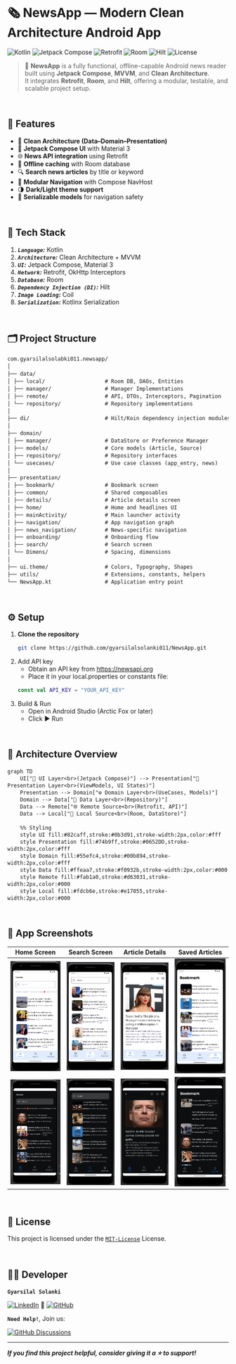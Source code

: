 # 🗞️ NewsApp — Modern Clean Architecture Android App

![Kotlin](https://img.shields.io/badge/Kotlin-1.9-blue?logo=kotlin)
![Jetpack Compose](https://img.shields.io/badge/Jetpack%20Compose-UI-green?logo=android)
![Retrofit](https://img.shields.io/badge/Retrofit-Networking-orange)
![Room](https://img.shields.io/badge/Room-Database-yellow)
![Hilt](https://img.shields.io/badge/Hilt-DI-blue)
![License](https://img.shields.io/badge/License-MIT-blue)

> 📰 **NewsApp** is a fully functional, offline-capable Android news reader built using **Jetpack Compose**, **MVVM**, and **Clean Architecture**.  
> It integrates **Retrofit**, **Room**, and **Hilt**, offering a modular, testable, and scalable project setup.

<br>

## 🚀 Features

- 🧠 **Clean Architecture (Data–Domain–Presentation)**  
- 📲 **Jetpack Compose UI** with Material 3  
- 🌐 **News API integration** using Retrofit  
- 💾 **Offline caching** with Room database  
- 🔍 **Search news articles** by title or keyword  
- 🧭 **Modular Navigation** with Compose NavHost  
- 🌗 **Dark/Light theme support**  
- 🔐 **Serializable models** for navigation safety  

<br>

## 🧩 Tech Stack
1. ***`Language`:*** Kotlin
2. ***`Architecture`:*** Clean Architecture + MVVM
3. ***`UI`:*** Jetpack Compose, Material 3
4. ***`Network`:*** Retrofit, OkHttp Interceptors
5. ***`Database`:*** Room
6. ***`Dependency Injection (DI)`:*** Hilt
7. ***`Image Loading`:*** Coil
8. ***`Serialization`:*** Kotlinx Serialization

<br>

## 🗂️ Project Structure
```markdown
com.gyarsilalsolabki011.newsapp/
│
├── data/
│ ├── local/                   # Room DB, DAOs, Entities
│ ├── manager/                 # Manager Implementations
│ ├── remote/                  # API, DTOs, Interceptors, Pagination
│ └── repository/              # Repository implementations
│
├── di/                        # Hilt/Koin dependency injection modules
│
├── domain/
│ ├── manager/                 # DataStore or Preference Manager
│ ├── models/                  # Core models (Article, Source)
│ ├── repository/              # Repository interfaces
│ └── usecases/                # Use case classes (app_entry, news)
│
├── presentation/
│ ├── bookmark/                # Bookmark screen
│ ├── common/                  # Shared composables
│ ├── details/                 # Article details screen
│ ├── home/                    # Home and headlines UI
│ ├── mainActivity/            # Main launcher activity
│ ├── navigation/              # App navigation graph
│ ├── news_navigation/         # News-specific navigation
│ ├── onboarding/              # Onboarding flow
│ ├── search/                  # Search screen
│ └── Dimens/                  # Spacing, dimensions
│
├── ui.theme/                  # Colors, Typography, Shapes
├── utils/                     # Extensions, constants, helpers
└── NewsApp.kt                 # Application entry point
```

<br>

## ⚙️ Setup

1. **Clone the repository**
   ```bash
   git clone https://github.com/gyarsilalsolanki011/NewsApp.git
   ```
2. Add API key
   - Obtain an API key from https://newsapi.org
   - Place it in your local.properties or constants file:
   ```kotlin
   const val API_KEY = "YOUR_API_KEY"
   ```
3. Build & Run
   - Open in Android Studio (Arctic Fox or later)
   - Click ▶️ Run

<br>

## 🧠 Architecture Overview

```mermaid
graph TD
    UI["🧩 UI Layer<br>(Jetpack Compose)"] --> Presentation["🎨 Presentation Layer<br>(ViewModels, UI States)"]
    Presentation --> Domain["⚙️ Domain Layer<br>(UseCases, Models)"]
    Domain --> Data["💾 Data Layer<br>(Repository)"]
    Data --> Remote["🌐 Remote Source<br>(Retrofit, API)"]
    Data --> Local["📁 Local Source<br>(Room, DataStore)"]

    %% Styling
    style UI fill:#82caff,stroke:#0b3d91,stroke-width:2px,color:#fff
    style Presentation fill:#74b9ff,stroke:#0652DD,stroke-width:2px,color:#fff
    style Domain fill:#55efc4,stroke:#00b894,stroke-width:2px,color:#fff
    style Data fill:#ffeaa7,stroke:#f0932b,stroke-width:2px,color:#000
    style Remote fill:#fab1a0,stroke:#d63031,stroke-width:2px,color:#000
    style Local fill:#fdcb6e,stroke:#e17055,stroke-width:2px,color:#000
```

<br>

## 📸 App Screenshots 

| Home Screen                           | Search Screen                             | Article Details                             | Saved Articles                          |
|---------------------------------------|-------------------------------------------|---------------------------------------------|-----------------------------------------|
| ![Home](.github/images/home.png)      | ![Search](.github/images/search.png)      | ![Details](.github/images/details.png)      | ![Saved](.github/images/saved.png)      |
| ![Home](.github/images/home_dark.png) | ![Search](.github/images/search_dark.png) | ![Details](.github/images/details_dark.png) | ![Saved](.github/images/saved_dark.png) |
 

<br>

## 📜 License

This project is licensed under the [`MIT-License`](LICENSE) License.

<br>

## 👨‍💻 Developer  
**`Gyarsilal Solanki`**

[![LinkedIn](https://img.shields.io/badge/LinkedIn-%230A66C2.svg?logo=LinkedIn&logoColor=white)](https://www.linkedin.com/in/gyarsilal-solanki)  🤝  [![GitHub](https://img.shields.io/badge/GitHub-%23121011.svg?logo=github&logoColor=white)](https://github.com/gyarsilalsolanki011)

  
**`Need Help!`**, Join us: 

[![GitHub Discussions](https://img.shields.io/badge/GitHub-Discussions-181717?logo=github&style=flat-square)](https://github.com/eleven-dev-cafe/cafe-talks/discussions)   

---

***If you find this project helpful, consider giving it a ⭐ to support!***


